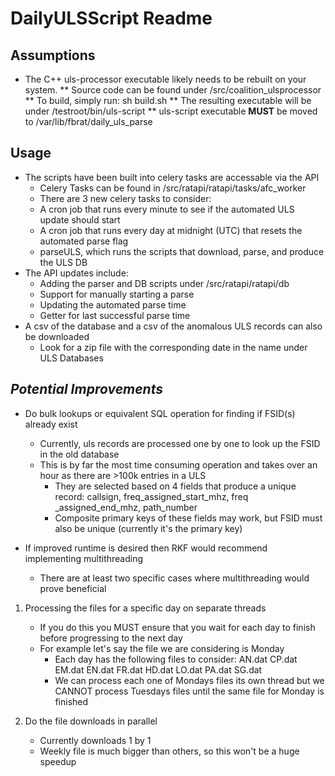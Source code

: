 # DailyULSScript Readme

## **Assumptions**

* The C++ uls-processor executable likely needs to be rebuilt on your system.
** Source code can be found under /src/coalition_ulsprocessor
** To build, simply run: sh build.sh
** The resulting executable will be under /testroot/bin/uls-script
** uls-script executable **MUST** be moved to /var/lib/fbrat/daily\_uls\_parse


## **Usage**


* The scripts have been built into celery tasks are accessable via the API 
  * Celery Tasks can be found in /src/ratapi/ratapi/tasks/afc_worker
  * There are 3 new celery tasks to consider: 
  * A cron job that runs every minute to see if the automated ULS update should start
  * A cron job that runs every day at midnight (UTC) that resets the automated parse flag 
  * parseULS, which runs the scripts that download, parse, and produce the ULS DB
* The API updates include:
  * Adding the parser and DB scripts under /src/ratapi/ratapi/db
  * Support for manually starting a parse
  * Updating the automated parse time
  * Getter for last successful parse time
* A csv of the database and a csv of the anomalous ULS records can also be downloaded
  * Look for a zip file with the corresponding date in the name under ULS Databases


## *Potential Improvements*

* Do bulk lookups or equivalent SQL operation for finding if FSID(s) already exist
  * Currently, uls records are processed one by one to look up the FSID in the old database
  * This is by far the most time consuming operation and takes over an hour as there are >100k entries in a ULS
    * They are selected based on 4 fields that produce a unique record: callsign, freq\_assigned\_start\_mhz, freq
_assigned\_end\_mhz, path\_number
    * Composite primary keys of these fields may work, but FSID must also be unique (currently it's the primary key)

* If improved runtime is desired then RKF would recommend implementing multithreading
  * There are at least two specific cases where multithreading would prove beneficial

1. Processing the files for a specific day on separate threads
   * If you do this you MUST ensure that you wait for each day to finish before progressing to the next day
   * For example let's say the file we are considering is Monday
       * Each day has the following files to consider: AN.dat CP.dat EM.dat EN.dat FR.dat HD.dat LO.dat PA.dat SG.dat
       * We can process each one of Mondays files its own thread but we CANNOT process Tuesdays files until the same file for Monday is finished

2. Do the file downloads in parallel
   * Currently downloads 1 by 1
   * Weekly file is much bigger than others, so this won&#39;t be a huge speedup